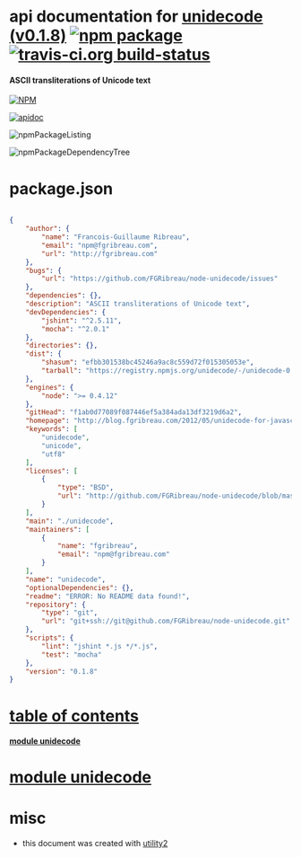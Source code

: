 # api documentation for  [unidecode (v0.1.8)](http://blog.fgribreau.com/2012/05/unidecode-for-javascript-nodejs.html)  [![npm package](https://img.shields.io/npm/v/npmdoc-unidecode.svg?style=flat-square)](https://www.npmjs.org/package/npmdoc-unidecode) [![travis-ci.org build-status](https://api.travis-ci.org/npmdoc/node-npmdoc-unidecode.svg)](https://travis-ci.org/npmdoc/node-npmdoc-unidecode)
#### ASCII transliterations of Unicode text

[![NPM](https://nodei.co/npm/unidecode.png?downloads=true)](https://www.npmjs.com/package/unidecode)

[![apidoc](https://npmdoc.github.io/node-npmdoc-unidecode/build/screenCapture.buildNpmdoc.browser._2Fhome_2Ftravis_2Fbuild_2Fnpmdoc_2Fnode-npmdoc-unidecode_2Ftmp_2Fbuild_2Fapidoc.html.png)](https://npmdoc.github.io/node-npmdoc-unidecode/build/apidoc.html)

![npmPackageListing](https://npmdoc.github.io/node-npmdoc-unidecode/build/screenCapture.npmPackageListing.svg)

![npmPackageDependencyTree](https://npmdoc.github.io/node-npmdoc-unidecode/build/screenCapture.npmPackageDependencyTree.svg)



# package.json

```json

{
    "author": {
        "name": "Francois-Guillaume Ribreau",
        "email": "npm@fgribreau.com",
        "url": "http://fgribreau.com"
    },
    "bugs": {
        "url": "https://github.com/FGRibreau/node-unidecode/issues"
    },
    "dependencies": {},
    "description": "ASCII transliterations of Unicode text",
    "devDependencies": {
        "jshint": "^2.5.11",
        "mocha": "^2.0.1"
    },
    "directories": {},
    "dist": {
        "shasum": "efbb301538bc45246a9ac8c559d72f015305053e",
        "tarball": "https://registry.npmjs.org/unidecode/-/unidecode-0.1.8.tgz"
    },
    "engines": {
        "node": ">= 0.4.12"
    },
    "gitHead": "f1ab0d77089f087446ef5a384ada13df3219d6a2",
    "homepage": "http://blog.fgribreau.com/2012/05/unidecode-for-javascript-nodejs.html",
    "keywords": [
        "unidecode",
        "unicode",
        "utf8"
    ],
    "licenses": [
        {
            "type": "BSD",
            "url": "http://github.com/FGRibreau/node-unidecode/blob/master/LICENSE"
        }
    ],
    "main": "./unidecode",
    "maintainers": [
        {
            "name": "fgribreau",
            "email": "npm@fgribreau.com"
        }
    ],
    "name": "unidecode",
    "optionalDependencies": {},
    "readme": "ERROR: No README data found!",
    "repository": {
        "type": "git",
        "url": "git+ssh://git@github.com/FGRibreau/node-unidecode.git"
    },
    "scripts": {
        "lint": "jshint *.js */*.js",
        "test": "mocha"
    },
    "version": "0.1.8"
}
```



# <a name="apidoc.tableOfContents"></a>[table of contents](#apidoc.tableOfContents)

#### [module unidecode](#apidoc.module.unidecode)



# <a name="apidoc.module.unidecode"></a>[module unidecode](#apidoc.module.unidecode)



# misc
- this document was created with [utility2](https://github.com/kaizhu256/node-utility2)
